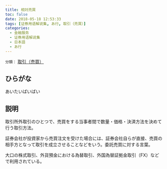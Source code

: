 ```yaml
---
title: 相対売買
toc: false
date: 2018-05-18 12:53:33
tags: [证券用语解说集, あ行, 取引（売買）]
categories:
  - 金融服务
  - 证券用语解说集
  - 日本語
  - あ行
---
```


`分類：` [取引（売買）](/tags/取引（売買）/)

## ひらがな

あいたいばいばい

## 説明

取引所外取引のひとつで、売買をする当事者間で数量・価格・決済方法を決めて行う取引方法。

証券会社が投資家から売買注文を受けた場合には、証券会社自らが直接、売買の相手方となって取引を成立させることなどをいう。委託売買に対する言葉。

大口の株式取引、外貨預金における為替取引、外国為替証拠金取引（FX）などで利用されている。
